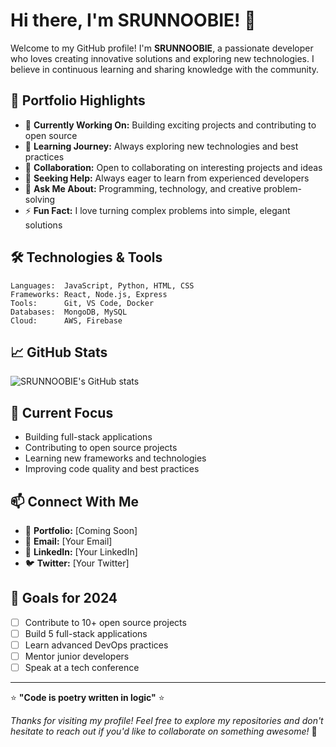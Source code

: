# Hi there, I'm SRUNNOOBIE! 👋

Welcome to my GitHub profile! I'm **SRUNNOOBIE**, a passionate developer who loves creating innovative solutions and exploring new technologies. I believe in continuous learning and sharing knowledge with the community.

## 💼 Portfolio Highlights

- 🔭 **Currently Working On:** Building exciting projects and contributing to open source
- 🌱 **Learning Journey:** Always exploring new technologies and best practices
- 👯 **Collaboration:** Open to collaborating on interesting projects and ideas
- 🤔 **Seeking Help:** Always eager to learn from experienced developers
- 💬 **Ask Me About:** Programming, technology, and creative problem-solving
- ⚡ **Fun Fact:** I love turning complex problems into simple, elegant solutions

## 🛠️ Technologies & Tools

```text
Languages:  JavaScript, Python, HTML, CSS
Frameworks: React, Node.js, Express
Tools:      Git, VS Code, Docker
Databases:  MongoDB, MySQL
Cloud:      AWS, Firebase
```

## 📈 GitHub Stats

![SRUNNOOBIE's GitHub stats](<img src="https://github-readme-stats.vercel.app/api/top-langs/?username=MENGSRUN&layout=compact&theme=radical" alt="Top Languages" />)

## 🌟 Current Focus

- Building full-stack applications
- Contributing to open source projects
- Learning new frameworks and technologies
- Improving code quality and best practices

## 📫 Connect With Me

- 💼 **Portfolio:** [Coming Soon]
- 📧 **Email:** [Your Email]
- 💼 **LinkedIn:** [Your LinkedIn]
- 🐦 **Twitter:** [Your Twitter]

## 🎯 Goals for 2024

- [ ] Contribute to 10+ open source projects
- [ ] Build 5 full-stack applications
- [ ] Learn advanced DevOps practices
- [ ] Mentor junior developers
- [ ] Speak at a tech conference

---

⭐ **"Code is poetry written in logic"** ⭐

*Thanks for visiting my profile! Feel free to explore my repositories and don't hesitate to reach out if you'd like to collaborate on something awesome!* 🚀
